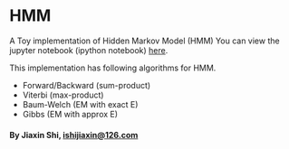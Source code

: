 # HMM
A Toy implementation of Hidden Markov Model (HMM)
You can view the jupyter notebook (ipython notebook) [here](https://nbviewer.jupyter.org/github/thjashin/hmm/blob/master/hmm.ipynb).

This implementation has following algorithms for HMM.
- Forward/Backward (sum-product)
- Viterbi (max-product)
- Baum-Welch (EM with exact E)
- Gibbs (EM with approx E)

#### By Jiaxin Shi, ishijiaxin@126.com
